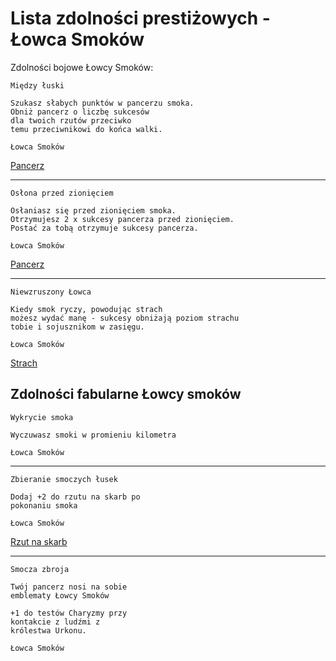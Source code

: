 # Lista zdolności prestiżowych - Łowca Smoków

Zdolności bojowe Łowcy Smoków:

```
Między łuski

Szukasz słabych punktów w pancerzu smoka.
Obniż pancerz o liczbę sukcesów
dla twoich rzutów przeciwko
temu przeciwnikowi do końca walki.

Łowca Smoków
```
[Pancerz](docs/pancerz.md)
___
```
Osłona przed zionięciem

Osłaniasz się przed zionięciem smoka.
Otrzymujesz 2 x sukcesy pancerza przed zionięciem.
Postać za tobą otrzymuje sukcesy pancerza.

Łowca Smoków
```
[Pancerz](docs/pancerz.md)
___
```
Niewzruszony Łowca

Kiedy smok ryczy, powodując strach
możesz wydać manę - sukcesy obniżają poziom strachu
tobie i sojusznikom w zasięgu.

Łowca Smoków
```
[Strach](docs//docs/efekty/strach.md)

## Zdolności fabularne Łowcy smoków

```
Wykrycie smoka

Wyczuwasz smoki w promieniu kilometra

Łowca Smoków
```
___
```
Zbieranie smoczych łusek

Dodaj +2 do rzutu na skarb po
pokonaniu smoka

Łowca Smoków
```
[Rzut na skarb](docs/rzut-na-skarb.md)
___
```
Smocza zbroja

Twój pancerz nosi na sobie
emblematy Łowcy Smoków

+1 do testów Charyzmy przy
kontakcie z ludźmi z
królestwa Urkonu.

Łowca Smoków
```
